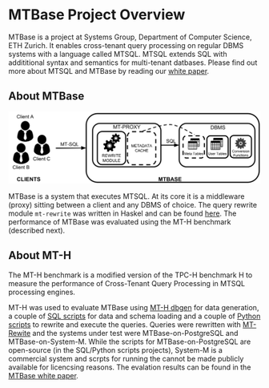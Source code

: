# MTBase Project Overview

MTBase is a project at Systems Group, Department of Computer Science, ETH
Zurich. It enables cross-tenant query processing on regular DBMS systems with a
language called MTSQL. MTSQL extends SQL with addititional syntax and semantics
for multi-tenant datbases. Please find out more about MTSQL and MTBase by
reading our [white paper](extended.pdf).

## About MTBase
![MTBase Architecture](mtbase-arch.png "MTBase Architecture")

MTBase is a system that executes MTSQL. At its core it is a middleware (proxy)
sitting between a client and any DBMS of choice. The query rewrite module
`mt-rewrite` was written in Haskel and can be found
[here](https://github.com/lucasbraun/mt-rewrite). The performance of MTBase was
evaluated using the MT-H benchmark (described next).

## About MT-H
The MT-H benchmark is a modified version of the TPC-H benchmark H to measure
the performance of Cross-Tenant Query Processing in MTSQL processing engines.

MT-H was used to evaluate MTBase using [MT-H
dbgen](https://github.com/mtbase/mt-h) for data generation, a couple of [SQL
scripts](https://github.com/mtbase/sql-scripts) for data and schema loading and
a couple of [Python scripts](https://github.com/mtbase/python-scripts) to
rewrite and execute the queries. Queries were rewritten with
[MT-Rewite](https://github.com/lucasbraun/mt-rewrite) and the systems under
test were MTBase-on-PostgreSQL and MTBase-on-System-M. While the scripts for
MTBase-on-PostgreSQL are open-source (in the SQL/Python scripts projects),
System-M is a commercial system and scrpts for running the cannot be made
publicly available for licencsing reasons. The evalation results can be found
in the [MTBase white paper](extended.pdf).
